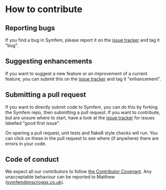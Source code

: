 # How to contribute

## Reporting bugs
If you find a bug in Symfem, please report it on the [issue tracker](https://github.com/mscroggs/symfem/issues)
and tag it "bug".

## Suggesting enhancements
If you want to suggest a new feature or an improvement of a current feature, you can submit this
on the [issue tracker](https://github.com/mscroggs/symfem/issues) and tag it "enhancement".

## Submitting a pull request
If you want to directly submit code to Symfem, you can do this by forking the Symfem repo, then submitting a pull request.
If you want to contribute, but are unsure where to start, have a look at the
[issue tracker](https://github.com/mscroggs/symfem/issues) for issues labelled "good first issue".

On opening a pull request, unit tests and flake8 style checks will run. You can click on these in the pull request
to see where (if anywhere) there are errors in your code.

## Code of conduct
We expect all our contributors to follow [the Contributor Covenant](CODE_OF_CONDUCT.md). Any unacceptable
behaviour can be reported to Matthew (symfem@mscroggs.co.uk).
